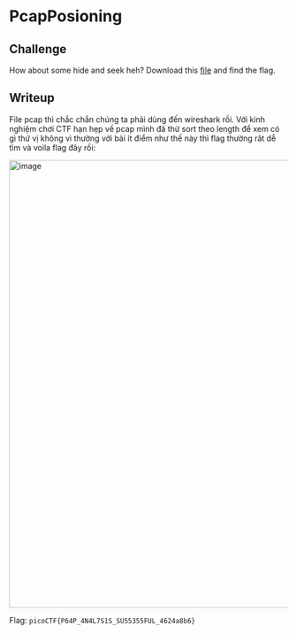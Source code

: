 # **PcapPosioning**
## **Challenge**
How about some hide and seek heh?
Download this [file](https://github.com/TITANs1506/CTF-Writeups/blob/main/PicoCTF%202023/Forensics/PcapPoisioning/trace.pcap) and find the flag.
## **Writeup**
File pcap thì chắc chắn chúng ta phải dùng đến wireshark rồi. Với kinh nghiệm chơi CTF hạn hẹp về pcap mình đã thử sort theo length để xem có gì thứ vị không vì thường với bài ít điểm như thế này thì flag thường rât dễ tìm và voila flag đây rồi:

<img width="809" alt="image" src="https://user-images.githubusercontent.com/42516564/228844918-11cf1698-3a3b-483b-b1e3-d5b12a7dd6d8.png">

Flag: `picoCTF{P64P_4N4L7S1S_SU55355FUL_4624a8b6}`

